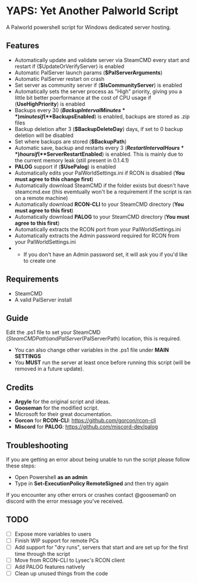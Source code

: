 # YAPS: Yet Another Palworld Script 
A Palworld powershell script for Windows dedicated server hosting.

## Features

* Automatically update and validate server via SteamCMD every start and restart if ($UpdateOrVerifyServer) is enabled
* Automatic PalServer launch params (**$PalServerArguments**) 
* Automatic PalServer restart on crash
* Set server as community server if (**$IsCommunityServer**) is enabled
* Automatically sets the server process as "High" priority, giving you a little bit better poerformance at the cost of CPU usage if (**UseHighPriority**) is enabled
* Backups every 30 (**$BackupIntervalMinutes**) minutes if (**$BackupsEnabled**) is enabled, backups are stored as .zip files
* Backup deletion after 3 (**$BackupDeleteDay**) days, if set to 0 backup deletion will be disabled
* Set where backups are stored (**$BackupPath**)
* Automatic save, backup and restarts every 3 (**$RestartIntervalHours**) hours if (**$ServerRestartEnabled**) is enabled. This is mainly due to the current memory leak (still present in 0.1.4.1)
* **PALOG** support if (**$UsePalog**) is enabled
* Automatically edits your PalWorldSettings.ini if RCON is disabled (**You must agree to this change first**)
* Automatically download SteamCMD if the folder exists but doesn't have steamcmd.exe (this evemtually won't be a requirement if the script is ran on a remote machine)
* Automatically download **RCON-CLI** to your SteamCMD directory (**You must agree to this first**)
* Automatically download **PALOG** to your SteamCMD directory (**You must agree to this first**)
* Automatically extracts the RCON port from your PalWorldSettings.ini
* Automatically extracts the Admin password required for RCON from your PalWorldSettings.ini
* * If you don't have an Admin password set, it will ask you if you'd like to create one

## Requirements

* SteamCMD
* A valid PalServer install

## Guide
Edit the .ps1 file to set your SteamCMD ($SteamCMDPath) and PalServer ($PalServerPath) location, this is required.
* You can also change other variables in the .ps1 file under **MAIN SETTINGS**
 * You **MUST** run the server at least once before running this script (will be removed in a future update).

## Credits
* **Argyle** for the original script and ideas. 
* **Gooseman** for the modified script.
* Microsoft for their great documentation.
* **Gorcon** for **RCON-CLI**: https://github.com/gorcon/rcon-cli
* **Miscord** for **PALOG**: https://github.com/miscord-dev/palog

## Troubleshooting

If you are getting an error about being unable to run the script please follow these steps:
* Open Powershell **as an admin**  
* Type in **Set-ExecutionPolicy RemoteSigned** and then try again

If you encounter any other errors or crashes contact @gooseman0 on discord with the error message you've received.

## TODO
- [ ] Expose more variables to users
- [ ] Finish WIP support for remote PCs
- [ ] Add support for "dry runs", servers that start and are set up for the first time through the script
- [ ] Move from RCON-CLI to Lysec's RCON client
- [ ] Add PALOG features natively
- [ ] Clean up unused things from the code